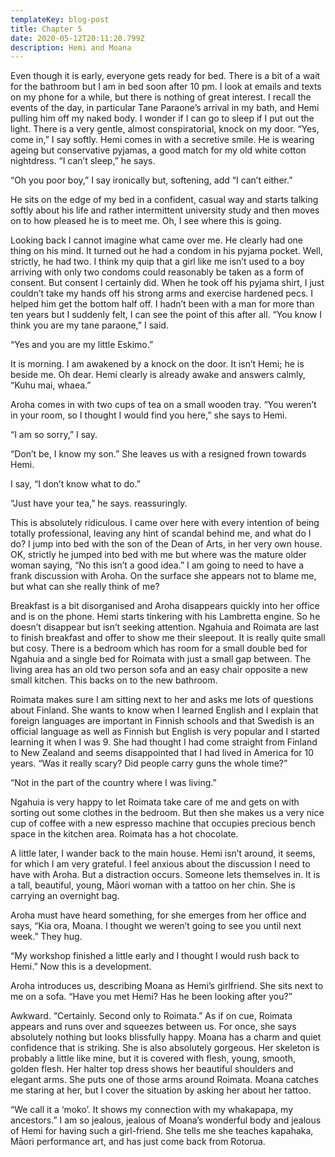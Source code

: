 ```yaml
---
templateKey: blog-post
title: Chapter 5
date: 2020-05-12T20:11:20.799Z
description: Hemi and Moana
---
```

Even though it is early, everyone gets ready for bed. There is a bit of a wait for the bathroom but I am in bed soon after 10 pm. I look at emails and texts on my phone for a while, but there is nothing of great interest. I recall the events of the day, in particular Tane Paraone’s arrival in my bath, and Hemi pulling him off my naked body. I wonder if I can go to sleep if I put out the light. There is a very gentle, almost conspiratorial, knock on my door. “Yes, come in,” I say softly. Hemi comes in with a secretive smile. He is wearing ageing but conservative pyjamas, a good match for my old white cotton nightdress. “I can’t sleep,” he says.



“Oh you poor boy,” I say ironically but, softening, add “I can’t either.”



He sits on the edge of my bed in a confident, casual way and starts talking softly about his life and rather intermittent university study and then moves on to how pleased he is to meet me. Oh, I see where this is going.



Looking back I cannot imagine what came over me. He clearly had one thing on his mind. It turned out he had a condom in his pyjama pocket. Well, strictly, he had two. I think my quip that a girl like me isn’t used to a boy arriving with only two condoms could reasonably be taken as a form of consent. But consent I certainly did. When he took off his pyjama shirt, I just couldn’t take my hands off his strong arms and exercise hardened pecs. I helped him get the bottom half off. I hadn’t been with a man for more than ten years but I suddenly felt, I can see the point of this after all. “You know I think you are my tane paraone,” I said.



“Yes and you are my little Eskimo.”



It is morning. I am awakened by a knock on the door. It isn’t Hemi; he is beside me. Oh dear. Hemi clearly is already awake and answers calmly, “Kuhu mai, whaea.”



Aroha comes in with two cups of tea on a small wooden tray. “You weren’t in your room, so I thought I would find you here,” she says to Hemi.



“I am so sorry,” I say.



“Don’t be, I know my son.” She leaves us with a resigned frown towards Hemi.



I say, “I don’t know what to do.”



“Just have your tea,” he says. reassuringly.



This is absolutely ridiculous. I came over here with every intention of being totally professional, leaving any hint of scandal behind me, and what do I do? I jump into bed with the son of the Dean of Arts, in her very own house. OK, strictly he jumped into bed with me but where was the mature older woman saying, “No this isn’t a good idea.” I am going to need to have a frank discussion with Aroha. On the surface she appears not to blame me, but what can she really think of me?



Breakfast is a bit disorganised and Aroha disappears quickly into her office and is on the phone. Hemi starts tinkering with his Lambretta engine. So he doesn’t disappear but isn’t seeking attention. Ngahuia and Roimata are last to finish breakfast and offer to show me their sleepout. It is really quite small but cosy. There is a bedroom which has room for a small double bed for Ngahuia and a single bed for Roimata with just a small gap between. The living area has an old two person sofa and an easy chair opposite a new small kitchen. This backs on to the new bathroom.



Roimata makes sure I am sitting next to her and asks me lots of questions about Finland. She wants to know when I learned English and I explain that foreign languages are important in Finnish schools and that Swedish is an official language as well as Finnish but English is very popular and I started learning it when I was 9. She had thought I had come straight from Finland to New Zealand and seems disappointed that I had lived in America for 10 years. “Was it really scary? Did people carry guns the whole time?”



“Not in the part of the country where I was living.”



Ngahuia is very happy to let Roimata take care of me and gets on with sorting out some clothes in the bedroom. But then she makes us a very nice cup of coffee with a new espresso machine that occupies precious bench space in the kitchen area. Roimata has a hot chocolate.



A little later, I wander back to the main house. Hemi isn’t around, it seems, for which I am very grateful. I feel anxious about the discussion I need to have with Aroha. But a distraction occurs. Someone lets themselves in. It is a tall, beautiful, young, Māori woman with a tattoo on her chin. She is carrying an overnight bag.



Aroha must have heard something, for she emerges from her office and says, “Kia ora, Moana. I thought we weren’t going to see you until next week.” They hug.



“My workshop finished a little early and I thought I would rush back to Hemi.” Now this is a development.



Aroha introduces us, describing Moana as Hemi’s girlfriend. She sits next to me on a sofa. “Have you met Hemi? Has he been looking after you?”



Awkward. “Certainly. Second only to Roimata.” As if on cue, Roimata appears and runs over and squeezes between us. For once, she says absolutely nothing but looks blissfully happy. Moana has a charm and quiet confidence that is striking. She is also absolutely gorgeous. Her skeleton is probably a little like mine, but it is covered with flesh, young, smooth, golden flesh. Her halter top dress shows her beautiful shoulders and elegant arms. She puts one of those arms around Roimata. Moana catches me staring at her, but I cover the situation by asking her about her tattoo.



“We call it a ‘moko’. It shows my connection with my whakapapa, my ancestors.” I am so jealous, jealous of Moana’s wonderful body and jealous of Hemi for having such a girl-friend. She tells me she teaches kapahaka, Māori performance art, and has just come back from Rotorua.